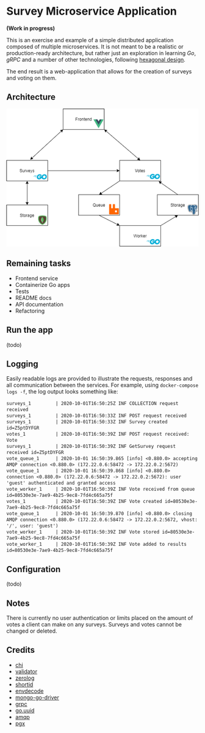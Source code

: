 # Survey Microservice Application

**(Work in progress)**

This is an exercise and example of a simple distributed application composed of multiple microservices. It is not meant to be a realistic or production-ready architecture, but rather just an exploration in learning _Go_, _gRPC_ and a number of other technologies, following [hexagonal design](https://en.wikipedia.org/wiki/Hexagonal_architecture_(software)).

The end result is a web-application that allows for the creation of surveys and voting on them.

## Architecture

![flowchart](images/flowchart.png)

## Remaining tasks

* Frontend service
* Containerize Go apps
* Tests
* README docs
* API documentation
* Refactoring

## Run the app

(todo)

## Logging

Easily readable logs are provided to illustrate the requests, responses and all communication between the services. For example, using `docker-compose logs -f`, the log output looks something like:

```
surveys_1         | 2020-10-01T16:50:25Z INF COLLECTION request received
surveys_1         | 2020-10-01T16:50:33Z INF POST request received
surveys_1         | 2020-10-01T16:50:33Z INF Survey created id=Z5ptDYFGR
votes_1           | 2020-10-01T16:50:39Z INF POST request received: Vote
surveys_1         | 2020-10-01T16:50:39Z INF GetSurvey request received id=Z5ptDYFGR
vote_queue_1      | 2020-10-01 16:50:39.865 [info] <0.880.0> accepting AMQP connection <0.880.0> (172.22.0.6:58472 -> 172.22.0.2:5672)
vote_queue_1      | 2020-10-01 16:50:39.868 [info] <0.880.0> connection <0.880.0> (172.22.0.6:58472 -> 172.22.0.2:5672): user 'guest' authenticated and granted access
vote_worker_1     | 2020-10-01T16:50:39Z INF Vote received from queue id=80530e3e-7ae9-4b25-9ec8-7fd4c665a75f
votes_1           | 2020-10-01T16:50:39Z INF Vote created id=80530e3e-7ae9-4b25-9ec8-7fd4c665a75f
vote_queue_1      | 2020-10-01 16:50:39.870 [info] <0.880.0> closing AMQP connection <0.880.0> (172.22.0.6:58472 -> 172.22.0.2:5672, vhost: '/', user: 'guest')
vote_worker_1     | 2020-10-01T16:50:39Z INF Vote stored id=80530e3e-7ae9-4b25-9ec8-7fd4c665a75f
vote_worker_1     | 2020-10-01T16:50:39Z INF Vote added to results id=80530e3e-7ae9-4b25-9ec8-7fd4c665a75f
```

## Configuration

(todo)

## Notes

There is currently no user authentication or limits placed on the amount of votes a client can make on any surveys. Surveys and votes cannot be changed or deleted.

## Credits

* [chi](https://github.com/go-chi/chi)
* [validator](https://github.com/go-playground/validator)
* [zerolog](https://github.com/rs/zerolog)
* [shortid](https://github.com/teris-io/shortid)
* [envdecode](https://github.com/joeshaw/envdecode)
* [mongo-go-driver](https://github.com/mongodb/mongo-go-driver)
* [grpc](https://pkg.go.dev/google.golang.org/grpc)
* [go.uuid](https://github.com/satori/go.uuid)
* [amqp](https://github.com/streadway/amqp)
* [pgx](https://github.com/jackc/pgx)